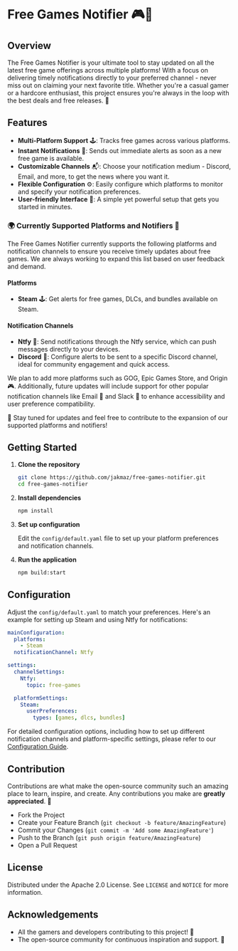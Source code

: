 # Free Games Notifier 🎮🚀

## Overview

The Free Games Notifier is your ultimate tool to stay updated on all the latest free game offerings across multiple platforms! With a focus on delivering timely notifications directly to your preferred channel - never miss out on claiming your next favorite title. Whether you're a casual gamer or a hardcore enthusiast, this project ensures you're always in the loop with the best deals and free releases. 🌟

## Features

- **Multi-Platform Support** 🕹️: Tracks free games across various platforms.
- **Instant Notifications** 🔔: Sends out immediate alerts as soon as a new free game is available.
- **Customizable Channels** 📬: Choose your notification medium - Discord, Email, and more, to get the news where you want it.
- **Flexible Configuration** ⚙️: Easily configure which platforms to monitor and specify your notification preferences.
- **User-friendly Interface** 🌈: A simple yet powerful setup that gets you started in minutes.

### 🌍 Currently Supported Platforms and Notifiers 🚀

The Free Games Notifier currently supports the following platforms and notification channels to ensure you receive timely updates about free games. We are always working to expand this list based on user feedback and demand.

#### Platforms
- **Steam** 🕹️: Get alerts for free games, DLCs, and bundles available on Steam.

#### Notification Channels
- **Ntfy** 🔔: Send notifications through the Ntfy service, which can push messages directly to your devices.
- **Discord** 💬: Configure alerts to be sent to a specific Discord channel, ideal for community engagement and quick access.

We plan to add more platforms such as GOG, Epic Games Store, and Origin 🎮. Additionally, future updates will include support for other popular notification channels like Email 📧 and Slack 💼 to enhance accessibility and user preference compatibility.

👀 Stay tuned for updates and feel free to contribute to the expansion of our supported platforms and notifiers!

## Getting Started

1. **Clone the repository**

   ```bash
   git clone https://github.com/jakmaz/free-games-notifier.git
   cd free-games-notifier
   ```

2. **Install dependencies**

   ```bash
   npm install
   ```

3. **Set up configuration**

   Edit the `config/default.yaml` file to set up your platform preferences and notification channels.

4. **Run the application**

   ```bash
   npm build:start
   ```

## Configuration

Adjust the `config/default.yaml` to match your preferences. Here's an example for setting up Steam and using Ntfy for notifications:

```yaml
mainConfiguration:
  platforms:
    - Steam
  notificationChannel: Ntfy

settings:
  channelSettings:
    Ntfy:
      topic: free-games

  platformSettings:
    Steam:
      userPreferences:
        types: [games, dlcs, bundles]
```
For detailed configuration options, including how to set up different notification channels and platform-specific settings, please refer to our [Configuration Guide](/docs/CONFIGURATION.md).

## Contribution

Contributions are what make the open-source community such an amazing place to learn, inspire, and create. Any contributions you make are **greatly appreciated**. 🙌

- Fork the Project
- Create your Feature Branch (`git checkout -b feature/AmazingFeature`)
- Commit your Changes (`git commit -m 'Add some AmazingFeature'`)
- Push to the Branch (`git push origin feature/AmazingFeature`)
- Open a Pull Request

## License

Distributed under the Apache 2.0 License. See `LICENSE` and `NOTICE` for more information.

## Acknowledgements

- All the gamers and developers contributing to this project! 🌟
- The open-source community for continuous inspiration and support. 🤝
